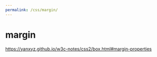 ```yaml
---
permalink: /css/margin/
---
```


# margin

https://yanxyz.github.io/w3c-notes/css2/box.html#margin-properties
